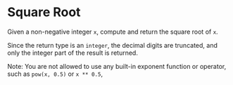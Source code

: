 # Square Root

Given a non-negative integer `x`, compute and return the square root of `x`.

Since the return type is an `integer`, the decimal digits are truncated, and only the integer part of the result is returned.

Note: You are not allowed to use any built-in exponent function or operator, such as `pow(x, 0.5)` or `x ** 0.5`,